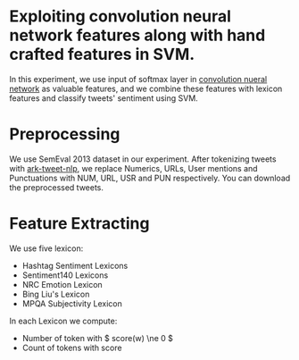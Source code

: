 <script type="text/javascript" src="https://cdn.mathjax.org/mathjax/latest/MathJax.js?config=TeX-AMS_HTML"></script>
# Exploiting convolution neural network features along with hand crafted features in SVM.
In this experiment, we use input of softmax layer in [convolution nueral network][1] as valuable features, and we combine these features with lexicon features and classify tweets' sentiment using SVM.

# Preprocessing
We use SemEval 2013 dataset in our experiment. After tokenizing tweets with [ark-tweet-nlp][2], we replace Numerics, URLs, User mentions and Punctuations with NUM, URL, USR and PUN respectively. You can download the preprocessed tweets.

# Feature Extracting
We use five lexicon:
- Hashtag Sentiment Lexicons
- Sentiment140 Lexicons
- NRC Emotion Lexicon
- Bing Liu's Lexicon
- MPQA Subjectivity Lexicon

In each Lexicon we compute:
- Number of token with $ score(w) \ne 0 $
- Count of tokens with score 

[1]: http://arxiv.org/abs/1408.5882
[2]: http://www.cs.cmu.edu/~ark/TweetNLP/
